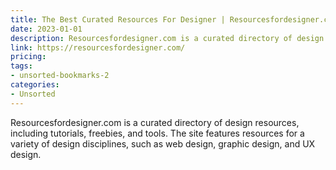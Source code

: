 ```yaml
---
title: The Best Curated Resources For Designer | Resourcesfordesigner.com
date: 2023-01-01
description: Resourcesfordesigner.com is a curated directory of design resources, including tutorials, freebies, and tools. The site features resources for a variety of design disciplines, such as web design, graphic design, and UX design.
link: https://resourcesfordesigner.com/
pricing: 
tags: 
- unsorted-bookmarks-2 
categories: 
- Unsorted 
---
```


Resourcesfordesigner.com is a curated directory of design resources, including tutorials, freebies, and tools. The site features resources for a variety of design disciplines, such as web design, graphic design, and UX design.